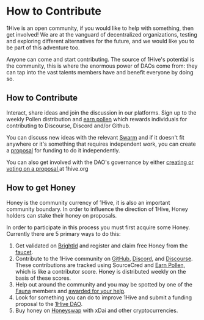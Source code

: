 # How to Contribute

1Hive is an open community, if you would like to help with something, then get involved! We are at the vanguard of decentralized organizations, testing and exploring different alternatives for the future, and we would like you to be part of this adventure too.

Anyone can come and start contributing. The source of 1Hive's potential is the community, this is where the enormous power of DAOs come from: they can tap into the vast talents members have and benefit everyone by doing so.

## How to Contribute

Interact, share ideas and join the discussion in our platforms. Sign up to the weekly Pollen distribution and [earn pollen](pollen.md) which rewards individuals for contributing to Discourse, Discord and/or Github.

You can discuss new ideas with the relevant [Swarm](../../community/swarms/) and if it doesn't fit anywhere or it's something that requires independent work, you can create a [proposal](../../projects/honey/participation.md#proposals) for funding to do it independently.

You can also get involved with the DAO's governance by either [creating or voting on a proposal ](../../projects/honey/)at 1hive.org

## How to get Honey

Honey is the community currency of 1Hive, it is also an important community boundary. In order to influence the direction of 1Hive, Honey holders can stake their honey on proposals.

In order to participate in this process you must first acquire some Honey. Currently there are 5 primary ways to do this:

1. Get validated on [BrightId](../../guides/brightid.md) and register and claim free Honey from the [faucet](https://faucet.1hive.org/#/). 
2. Contribute to the 1Hive community on [GitHub](https://github.com/1Hive), [Discord](https://discord.com/invite/P4rRDUKTAU), and [Discourse](https://forum.1hive.org/). These contributions are tracked using SourceCred and [Earn Pollen](pollen.md), which is like a contributor score. Honey is distributed weekly on the basis of these scores. 
3. Help out around the community and you may be spotted by one of the [Fauna](../../community/swarms/fauna.md) members and [awarded for your help](fauna-awards.md). 
4. Look for something you can do to improve 1Hive and submit a funding proposal to the [1Hive DAO](../../projects/honey/participation.md). 
5. Buy honey on [Honeyswap](https://honeyswap.org/#/swap) with xDai and other cryptocurrencies.

